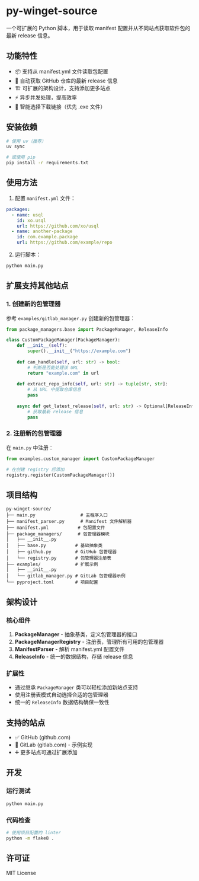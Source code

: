 # py-winget-source

一个可扩展的 Python 脚本，用于读取 manifest 配置并从不同站点获取软件包的最新 release 信息。

## 功能特性

- 📦 支持从 manifest.yml 文件读取包配置
- 🔄 自动获取 GitHub 仓库的最新 release 信息
- 🏗️ 可扩展的架构设计，支持添加更多站点
- ⚡ 异步并发处理，提高效率
- 🎯 智能选择下载链接（优先 .exe 文件）

## 安装依赖

```bash
# 使用 uv（推荐）
uv sync

# 或使用 pip
pip install -r requirements.txt
```

## 使用方法

1. 配置 `manifest.yml` 文件：

```yaml
packages:
  - name: usql
    id: xo.usql
    url: https://github.com/xo/usql
  - name: another-package
    id: com.example.package
    url: https://github.com/example/repo
```

2. 运行脚本：

```bash
python main.py
```

## 扩展支持其他站点

### 1. 创建新的包管理器

参考 `examples/gitlab_manager.py` 创建新的包管理器：

```python
from package_managers.base import PackageManager, ReleaseInfo

class CustomPackageManager(PackageManager):
    def __init__(self):
        super().__init__("https://example.com")
    
    def can_handle(self, url: str) -> bool:
        # 判断是否能处理该 URL
        return "example.com" in url
    
    def extract_repo_info(self, url: str) -> tuple[str, str]:
        # 从 URL 中提取仓库信息
        pass
    
    async def get_latest_release(self, url: str) -> Optional[ReleaseInfo]:
        # 获取最新 release 信息
        pass
```

### 2. 注册新的包管理器

在 `main.py` 中注册：

```python
from examples.custom_manager import CustomPackageManager

# 在创建 registry 后添加
registry.register(CustomPackageManager())
```

## 项目结构

```
py-winget-source/
├── main.py                 # 主程序入口
├── manifest_parser.py      # Manifest 文件解析器
├── manifest.yml           # 包配置文件
├── package_managers/      # 包管理器模块
│   ├── __init__.py
│   ├── base.py           # 基础抽象类
│   ├── github.py         # GitHub 包管理器
│   └── registry.py       # 包管理器注册表
├── examples/             # 扩展示例
│   ├── __init__.py
│   └── gitlab_manager.py # GitLab 包管理器示例
└── pyproject.toml        # 项目配置
```

## 架构设计

### 核心组件

1. **PackageManager** - 抽象基类，定义包管理器的接口
2. **PackageManagerRegistry** - 注册表，管理所有可用的包管理器
3. **ManifestParser** - 解析 manifest.yml 配置文件
4. **ReleaseInfo** - 统一的数据结构，存储 release 信息

### 扩展性

- 通过继承 `PackageManager` 类可以轻松添加新站点支持
- 使用注册表模式自动选择合适的包管理器
- 统一的 `ReleaseInfo` 数据结构确保一致性

## 支持的站点

- ✅ GitHub (github.com)
- 🔄 GitLab (gitlab.com) - 示例实现
- ➕ 更多站点可通过扩展添加

## 开发

### 运行测试

```bash
python main.py
```

### 代码检查

```bash
# 使用项目配置的 linter
python -m flake8 .
```

## 许可证

MIT License
